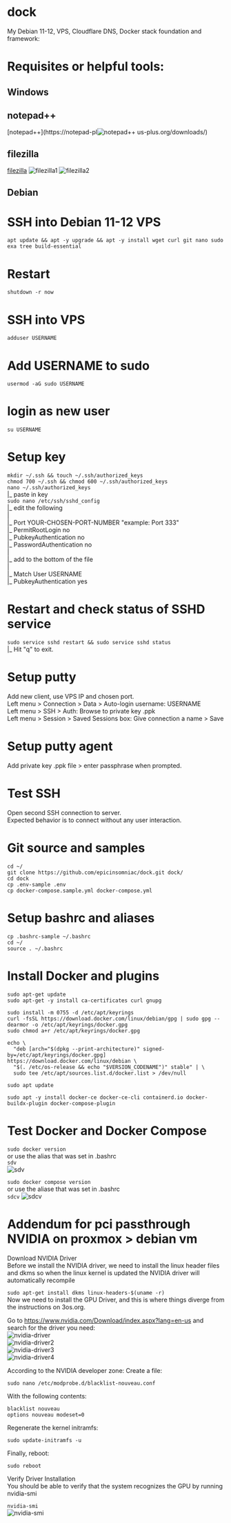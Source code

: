 # dock
My Debian 11-12, VPS, Cloudflare DNS, Docker stack foundation and framework:

# Requisites or helpful tools:
## Windows
## notepad++ <br>
[notepad++](https://notepad-pl![notepad++](https://github.com/epicinsomniac/dock/assets/135930881/ffd5adc1-7499-477f-b10e-c6ccac69e3dd)
us-plus.org/downloads/)<br>

## filezilla <br>
[filezilla](https://filezilla-project.org/)
![filezilla1](https://github.com/epicinsomniac/dock/assets/135930881/e773afb8-d298-4801-aa10-4ba8b9e8c87b)
![filezilla2](https://github.com/epicinsomniac/dock/assets/135930881/adcd345a-b633-46e3-b370-0ae5f3e0e8f1)

## Debian


# SSH into Debian 11-12 VPS

```apt update && apt -y upgrade && apt -y install wget curl git nano sudo exa tree build-essential```

# Restart

```shutdown -r now```

# SSH into VPS

```adduser USERNAME```

# Add USERNAME to sudo

```usermod -aG sudo USERNAME```

# login as new user

```su USERNAME```

# Setup key

```mkdir ~/.ssh && touch ~/.ssh/authorized_keys``` <br>
```chmod 700 ~/.ssh && chmod 600 ~/.ssh/authorized_keys``` <br>
```nano ~/.ssh/authorized_keys``` <br>
 |_ paste in key <br>
```sudo nano /etc/ssh/sshd_config``` <br>
 |_ edit the following <br>
 | <br>
 |_ Port YOUR-CHOSEN-PORT-NUMBER "example: Port 333" <br>
 |_ PermitRootLogin no <br>
 |_ PubkeyAuthentication no <br>
 |_ PasswordAuthentication no <br>
 | <br>
 |_ add to the bottom of the file <br>
 | <br>
 |_ Match User USERNAME <br>
 |_ PubkeyAuthentication yes <br>
 
# Restart and check status of SSHD service

```sudo service sshd restart && sudo service sshd status```<br>
 |_ Hit "q" to exit.

# Setup putty

Add new client, use VPS IP and chosen port. <br>
Left menu > Connection > Data > Auto-login username: USERNAME <br>
Left menu > SSH > Auth: Browse to private key .ppk <br>
Left menu > Session > Saved Sessions box: Give connection a name > Save <br>

# Setup putty agent

Add private key .ppk file > enter passphrase when prompted.

# Test SSH

Open second SSH connection to server. <br>
Expected behavior is to connect without any user interaction.

# Git source and samples

```cd ~/```<br>
```git clone https://github.com/epicinsomniac/dock.git dock/```<br>
```cd dock```<br>
```cp .env-sample .env```<br>
```cp docker-compose.sample.yml docker-compose.yml```<br>

# Setup bashrc and aliases

```cp .bashrc-sample ~/.bashrc```<br>
```cd ~/```<br>
```source . ~/.bashrc```

# Install Docker and plugins

```sudo apt-get update ```<br>
```sudo apt-get -y install ca-certificates curl gnupg ```<br>

```sudo install -m 0755 -d /etc/apt/keyrings ```<br>
```curl -fsSL https://download.docker.com/linux/debian/gpg | sudo gpg --dearmor -o /etc/apt/keyrings/docker.gpg ```<br>
```sudo chmod a+r /etc/apt/keyrings/docker.gpg ```<br>

```echo \```<br>
```  "deb [arch="$(dpkg --print-architecture)" signed-by=/etc/apt/keyrings/docker.gpg] https://download.docker.com/linux/debian \``` <br>
```  "$(. /etc/os-release && echo "$VERSION_CODENAME")" stable" | \``` <br>
```  sudo tee /etc/apt/sources.list.d/docker.list > /dev/null``` <br>
  
```sudo apt update```

```sudo apt -y install docker-ce docker-ce-cli containerd.io docker-buildx-plugin docker-compose-plugin```

# Test Docker and Docker Compose

```sudo docker version```<br>
or use the alias that was set in .bashrc<br>
```sdv```<br>
![sdv](https://github.com/epicinsomniac/dock/assets/135930881/3b9cf337-308a-4300-b8c3-a4fa8b27273a)

```sudo docker compose version```<br>
or use the aliase that was set in .bashrc<br>
```sdcv```
![sdcv](https://github.com/epicinsomniac/dock/assets/135930881/a2b81c4b-a98f-4424-a627-eb206f9d5e70)



# Addendum for pci passthrough NVIDIA on proxmox > debian vm

Download NVIDIA Driver<br>
Before we install the NVIDIA driver, we need to install the linux header files and dkms so when the linux kernel is updated the NVIDIA driver will automatically recompile<br>

```sudo apt-get install dkms linux-headers-$(uname -r)```<br>
Now we need to install the GPU Driver, and this is where things diverge from the instructions on 3os.org.

Go to https://www.nvidia.com/Download/index.aspx?lang=en-us and search for the driver you need:<br>
![nvidia-driver](https://github.com/epicinsomniac/dock/assets/135930881/9b32f8f9-ea27-405a-8151-fff020c431aa)<br>
![nvidia-driver2](https://github.com/epicinsomniac/dock/assets/135930881/5b2e5e0d-a41f-48ee-94cc-7b84f1d1e08f)<br>
![nvidia-driver3](https://github.com/epicinsomniac/dock/assets/135930881/64d66d1e-7e5e-4538-abd1-a46fd470b75e)<br>
![nvidia-driver4](https://github.com/epicinsomniac/dock/assets/135930881/4df1e8ca-1678-48ba-b6d3-092e02b4f531)<br>




According to the NVIDIA developer zone: Create a file:

```sudo nano /etc/modprobe.d/blacklist-nouveau.conf```

With the following contents:

```blacklist nouveau```<br>
```options nouveau modeset=0```<br>

Regenerate the kernel initramfs:

```sudo update-initramfs -u```<br>

Finally, reboot:

```sudo reboot```<br>

Verify Driver Installation<br>
You should be able to verify that the system recognizes the GPU by running nvidia-smi

```nvidia-smi```<br>
![nvidia-smi](https://github.com/epicinsomniac/dock/assets/135930881/acc5f4e9-7fd6-4316-99bd-0a4d1016d3e8)
